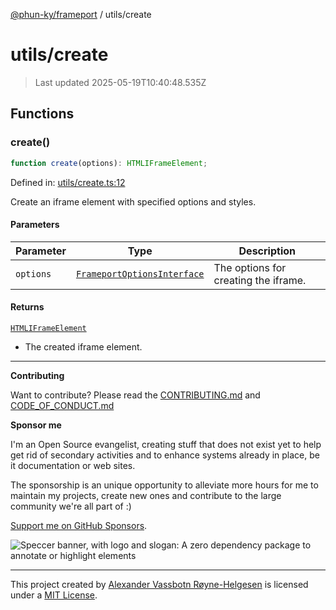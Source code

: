 [@phun-ky/frameport](../README.md) / utils/create

# utils/create

> Last updated 2025-05-19T10:40:48.535Z

## Functions

### create()

```ts
function create(options): HTMLIFrameElement;
```

Defined in: [utils/create.ts:12](https://github.com/phun-ky/frameport/blob/main/src/utils/create.ts#L12)

Create an iframe element with specified options and styles.

#### Parameters

| Parameter | Type                                                                 | Description                          |
| --------- | -------------------------------------------------------------------- | ------------------------------------ |
| `options` | [`FrameportOptionsInterface`](../types.md#frameportoptionsinterface) | The options for creating the iframe. |

#### Returns

[`HTMLIFrameElement`](https://developer.mozilla.org/docs/Web/API/HTMLIFrameElement)

- The created iframe element.

---

**Contributing**

Want to contribute? Please read the [CONTRIBUTING.md](https://github.com/phun-ky/frameport/blob/main/CONTRIBUTING.md) and [CODE_OF_CONDUCT.md](https://github.com/phun-ky/frameport/blob/main/CODE_OF_CONDUCT.md)

**Sponsor me**

I'm an Open Source evangelist, creating stuff that does not exist yet to help get rid of secondary activities and to enhance systems already in place, be it documentation or web sites.

The sponsorship is an unique opportunity to alleviate more hours for me to maintain my projects, create new ones and contribute to the large community we're all part of :)

[Support me on GitHub Sponsors](https://github.com/sponsors/phun-ky).

![Speccer banner, with logo and slogan: A zero dependency package to annotate or highlight elements](https://github.com/phun-ky/frameport/blob/main/public/frameport-banner.png?raw=true)

---

This project created by [Alexander Vassbotn Røyne-Helgesen](http://phun-ky.net) is licensed under a [MIT License](https://choosealicense.com/licenses/mit/).
